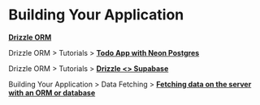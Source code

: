 # Building Your Application

[**Drizzle ORM**](https://orm.drizzle.team/)

Drizzle ORM > Tutorials > [**Todo App with Neon Postgres**](https://orm.drizzle.team/docs/tutorials/drizzle-nextjs-neon)

Drizzle ORM > Tutorials > [**Drizzle <> Supabase**](https://orm.drizzle.team/docs/connect-supabase)

Building Your Application > Data Fetching > [**Fetching data on the server with an ORM or database**](https://nextjs.org/docs/app/building-your-application/data-fetching/fetching#fetching-data-on-the-server-with-an-orm-or-database)
